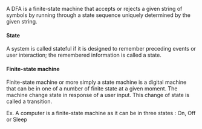 A DFA is a finite-state machine that accepts or rejects a given string of symbols by running through a state sequence uniquely determined by the given string.

#### State
A system is called stateful if it is designed to remember preceding events or user interaction; the remembered information is called a state.

#### Finite-state machine
Finite-state machine or more simply a state machine is a digital machine that can be in one of a number of finite state at a given moment. The machine change state in response of a user input. This change of state is called a transition.

Ex. A computer is a finite-state machine as it can be in three states : On, Off or Sleep